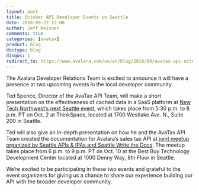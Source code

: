 ```yaml
---
layout: post
title: October API Developer Events in Seattle
date: 2018-09-22 12:00
author: Jeff Meisner
comments: true
categories: [avatax]
product: blog
doctype: blog
disqus: 1
redirect_to: https://www.avalara.com/us/en/blog/2018/09/avatax-api-october-events.html
---
```


The Avalara Developer Relations Team is excited to announce it will have a presence at two upcoming events in the local developer community.

Ted Spence, Director of the AvaTax API Team, will make a short presentation on the effectiveness of cached data in a SaaS platform at [New Tech Northwest’s next Seattle event](https://www.newtechnorthwest.com/new-tech-seattle-october-2-2018/), which takes place from 5:30 p.m. to 8 p.m. PT on Oct. 2 at ThinkSpace, located at 1700 Westlake Ave. N., Suite 200 in Seattle.

Ted will also give an in-depth presentation on how he and the AvaTax API Team created the documentation for Avalara’s sales tax API at [joint meetup organized by Seattle APIs & IPAs and Seattle Write the Docs](https://www.meetup.com/seattle-api/events/254623048/?rv=ea1_v2&_xtd=gatlbWFpbF9jbGlja9oAJDVkZTdhZGNiLWMzOTctNDA1Ni04MDE5LThhNGY4OWY5OTE3Mg). The meetup takes place from 6 p.m. to 9 p.m. PT on Oct. 10 at the Best Buy Technology Development Center located at 1000 Denny Way, 8th Floor in Seattle.

We’re excited to be participating in these two events and grateful to the event organizers for giving us a chance to share our experience building our API with the broader developer community.
